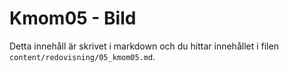 ---
---
Kmom05 - Bild
=========================

Detta innehåll är skrivet i markdown och du hittar innehållet i filen `content/redovisning/05_kmom05.md`.
